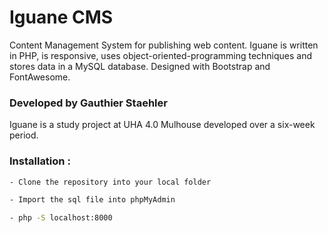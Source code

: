 # Iguane CMS

Content Management System for publishing web content. Iguane is written in PHP, is responsive, uses object-oriented-programming techniques and stores data in a MySQL database. Designed with Bootstrap and FontAwesome.

### Developed by Gauthier Staehler

Iguane is a study project at UHA 4.0 Mulhouse developed over a six-week period.

### Installation :

```sh
- Clone the repository into your local folder

- Import the sql file into phpMyAdmin

- php -S localhost:8000
```